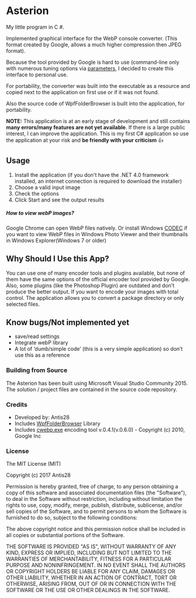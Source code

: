 # Asterion
My little program in C #.

Implemented graphical interface for the WebP console converter.
(This format created by Google, allows a much higher compression then JPEG format).

Because the tool provided by Google is hard to use (command-line only with numerous tuning options via [parameters](https://developers.google.com/speed/webp/docs/cwebp), I decided to create this interface to personal use.

For portability, the converter was built into the executable as a resource and copied next to the application on first use or if it was not found.

Also the source code of WpfFolderBrowser is built into the application, for portability.

**NOTE:** This application is at an early stage of development and still contains **many errors/many features are not yet available**. If there is a large public interest, I can improve the application. This is my first C# application so use the application at your risk and **be friendly with your criticism** :+1:

## Usage
1. Install the application (if you don't have the .NET 4.0 framework installed, an internet connection is required to download the installer)
2. Choose a valid input image
3. Check the options 
3. Click Start and see the output results

##### How to view webP images?
Google Chrome can open WebP files natively. Or install Windows [CODEC](https://developers.google.com/speed/webp/docs/webp_codec) if you want to view WebP files in Windows Photo Viewer and their thumbnails in Windows Explorer(Windows 7 or older)

## Why Should I Use this App?
You can use one of many encoder tools and plugins available, but none of them have the same options of the official encoder tool provided by Google. Also, some plugins (like the Photoshop Plugin) are outdated and don’t produce the better output. If you want to encode your images with total control. The application allows you to convert a package directory or only selected files.

## Know bugs/Not implemented yet
- save/read settings
- Integrate webP library
- A lot of ‘dumb/simple code’ (this is a very simple application) so don’t use this as a reference

### Building from Source

The Asterion has been built using Microsoft Visual Studio Community 2015. 
The solution / project files are contained in the source code repository.

### Credits
- Developed by: Antis28
- Includes [WpfFolderBrowser](https://github.com/McNeight/WpfFolderBrowser) Library 
- Includes [cwebp.exe](https://developers.google.com/speed/webp/download) encoding tool v.0.4.1(v.0.6.0) - Copyright (c) 2010, Google Inc

### License

The MIT License (MIT)

Copyright (c) 2017 Antis28

Permission is hereby granted, free of charge, to any person obtaining a copy of this software and associated documentation files (the "Software"), to deal in the Software without restriction, including without limitation the rights to use, copy, modify, merge, publish, distribute, sublicense, and/or sell copies of the Software, and to permit persons to whom the Software is furnished to do so, subject to the following conditions:

The above copyright notice and this permission notice shall be included in all copies or substantial portions of the Software.

THE SOFTWARE IS PROVIDED "AS IS", WITHOUT WARRANTY OF ANY KIND, EXPRESS OR IMPLIED, INCLUDING BUT NOT LIMITED TO THE WARRANTIES OF MERCHANTABILITY, FITNESS FOR A PARTICULAR PURPOSE AND NONINFRINGEMENT. IN NO EVENT SHALL THE AUTHORS OR COPYRIGHT HOLDERS BE LIABLE FOR ANY CLAIM, DAMAGES OR OTHER LIABILITY, WHETHER IN AN ACTION OF CONTRACT, TORT OR OTHERWISE, ARISING FROM, OUT OF OR IN CONNECTION WITH THE SOFTWARE OR THE USE OR OTHER DEALINGS IN THE SOFTWARE.
